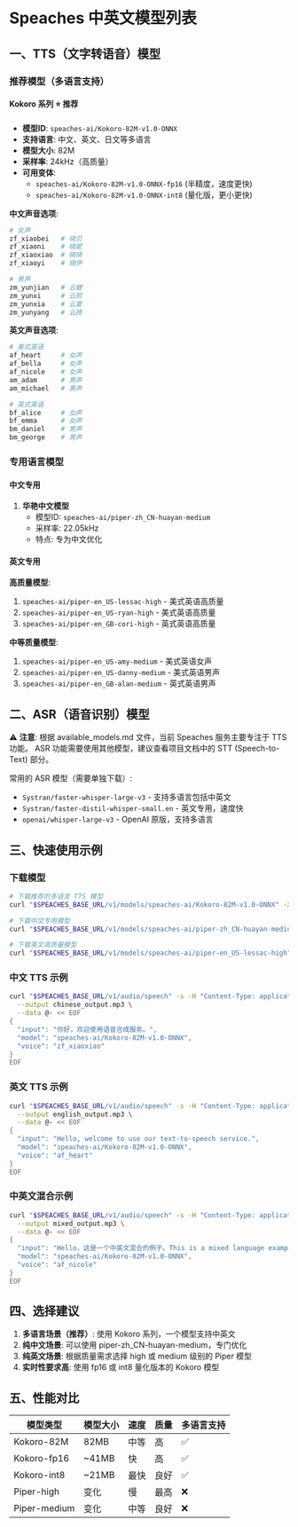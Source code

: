 # Speaches 中英文模型列表

## 一、TTS（文字转语音）模型

### 推荐模型（多语言支持）

#### Kokoro 系列 ⭐️ 推荐
- **模型ID**: `speaches-ai/Kokoro-82M-v1.0-ONNX`
- **支持语言**: 中文、英文、日文等多语言
- **模型大小**: 82M
- **采样率**: 24kHz（高质量）
- **可用变体**:
  - `speaches-ai/Kokoro-82M-v1.0-ONNX-fp16` (半精度，速度更快)
  - `speaches-ai/Kokoro-82M-v1.0-ONNX-int8` (量化版，更小更快)

**中文声音选项**:
```bash
# 女声
zf_xiaobei   # 晓贝
zf_xiaoni    # 晓妮
zf_xiaoxiao  # 晓晓
zf_xiaoyi    # 晓伊

# 男声
zm_yunjian   # 云健
zm_yunxi     # 云熙
zm_yunxia    # 云夏
zm_yunyang   # 云扬
```

**英文声音选项**:
```bash
# 美式英语
af_heart     # 女声
af_bella     # 女声
af_nicole    # 女声
am_adam      # 男声
am_michael   # 男声

# 英式英语
bf_alice     # 女声
bf_emma      # 女声
bm_daniel    # 男声
bm_george    # 男声
```

### 专用语言模型

#### 中文专用
1. **华艳中文模型**
   - 模型ID: `speaches-ai/piper-zh_CN-huayan-medium`
   - 采样率: 22.05kHz
   - 特点: 专为中文优化

#### 英文专用

**高质量模型**:
1. `speaches-ai/piper-en_US-lessac-high` - 美式英语高质量
2. `speaches-ai/piper-en_US-ryan-high` - 美式英语高质量
3. `speaches-ai/piper-en_GB-cori-high` - 英式英语高质量

**中等质量模型**:
1. `speaches-ai/piper-en_US-amy-medium` - 美式英语女声
2. `speaches-ai/piper-en_US-danny-medium` - 美式英语男声
3. `speaches-ai/piper-en_GB-alan-medium` - 英式英语男声

## 二、ASR（语音识别）模型

⚠️ **注意**: 根据 available_models.md 文件，当前 Speaches 服务主要专注于 TTS 功能。
ASR 功能需要使用其他模型，建议查看项目文档中的 STT (Speech-to-Text) 部分。

常用的 ASR 模型（需要单独下载）:
- `Systran/faster-whisper-large-v3` - 支持多语言包括中英文
- `Systran/faster-distil-whisper-small.en` - 英文专用，速度快
- `openai/whisper-large-v3` - OpenAI 原版，支持多语言

## 三、快速使用示例

### 下载模型
```bash
# 下载推荐的多语言 TTS 模型
curl "$SPEACHES_BASE_URL/v1/models/speaches-ai/Kokoro-82M-v1.0-ONNX" -X POST

# 下载中文专用模型
curl "$SPEACHES_BASE_URL/v1/models/speaches-ai/piper-zh_CN-huayan-medium" -X POST

# 下载英文高质量模型
curl "$SPEACHES_BASE_URL/v1/models/speaches-ai/piper-en_US-lessac-high" -X POST
```

### 中文 TTS 示例
```bash
curl "$SPEACHES_BASE_URL/v1/audio/speech" -s -H "Content-Type: application/json" \
  --output chinese_output.mp3 \
  --data @- << EOF
{
  "input": "你好，欢迎使用语音合成服务。",
  "model": "speaches-ai/Kokoro-82M-v1.0-ONNX",
  "voice": "zf_xiaoxiao"
}
EOF
```

### 英文 TTS 示例
```bash
curl "$SPEACHES_BASE_URL/v1/audio/speech" -s -H "Content-Type: application/json" \
  --output english_output.mp3 \
  --data @- << EOF
{
  "input": "Hello, welcome to use our text-to-speech service.",
  "model": "speaches-ai/Kokoro-82M-v1.0-ONNX",
  "voice": "af_heart"
}
EOF
```

### 中英文混合示例
```bash
curl "$SPEACHES_BASE_URL/v1/audio/speech" -s -H "Content-Type: application/json" \
  --output mixed_output.mp3 \
  --data @- << EOF
{
  "input": "Hello，这是一个中英文混合的例子。This is a mixed language example.",
  "model": "speaches-ai/Kokoro-82M-v1.0-ONNX",
  "voice": "af_nicole"
}
EOF
```

## 四、选择建议

1. **多语言场景（推荐）**: 使用 Kokoro 系列，一个模型支持中英文
2. **纯中文场景**: 可以使用 piper-zh_CN-huayan-medium，专门优化
3. **纯英文场景**: 根据质量需求选择 high 或 medium 级别的 Piper 模型
4. **实时性要求高**: 使用 fp16 或 int8 量化版本的 Kokoro 模型

## 五、性能对比

| 模型类型 | 模型大小 | 速度 | 质量 | 多语言支持 |
|---------|---------|------|------|-----------|
| Kokoro-82M | 82MB | 中等 | 高 | ✅ |
| Kokoro-fp16 | ~41MB | 快 | 高 | ✅ |
| Kokoro-int8 | ~21MB | 最快 | 良好 | ✅ |
| Piper-high | 变化 | 慢 | 最高 | ❌ |
| Piper-medium | 变化 | 中等 | 良好 | ❌ |